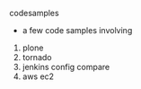 codesamples

- a few code samples involving 
1. plone
2. tornado
3. jenkins config compare
4. aws ec2 
